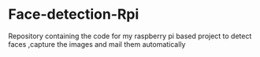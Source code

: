 # Face-detection-Rpi
Repository containing the code for my raspberry pi based project to detect faces ,capture the images and mail them automatically 
